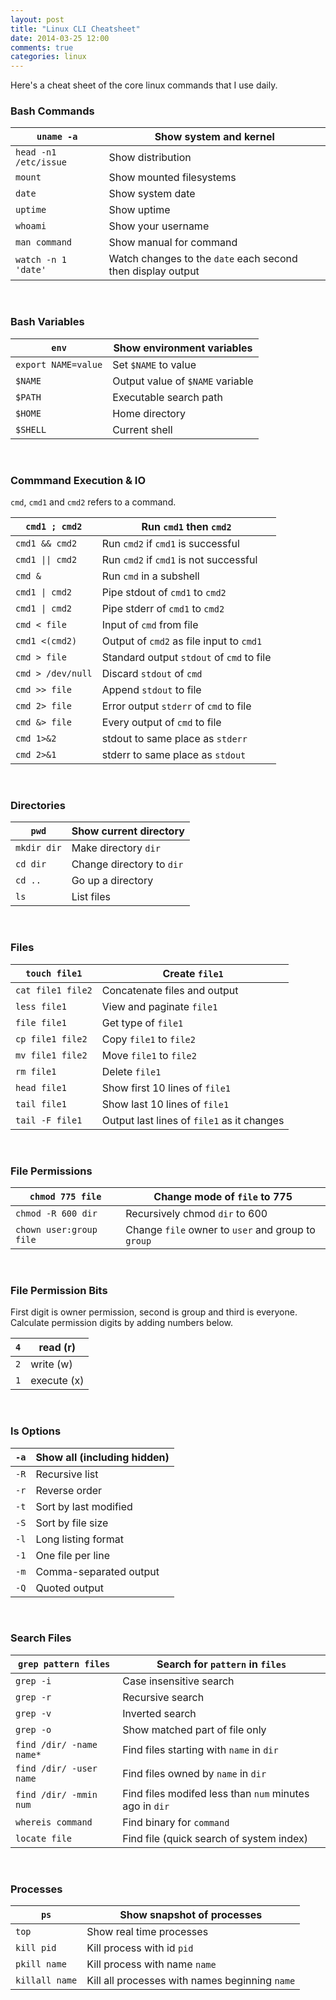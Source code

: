 ```yaml
---
layout: post
title: "Linux CLI Cheatsheet"
date: 2014-03-25 12:00
comments: true
categories: linux
---
```


Here's a cheat sheet of the core linux commands that I use daily.

###  Bash Commands

| `uname -a` | Show system and kernel |
| --- | --- |
| `head -n1 /etc/issue` | Show distri­bution |
| `mount` | Show mounted filesy­stems |
| `date` | Show system date |
| `uptime` | Show uptime |
| `whoami` | Show your username |
| `man command` | Show manual for command |
| `watch -n 1 'date'` | Watch changes to the `date` each second then display output |

&nbsp;

###  Bash Variables

| `env` | Show enviro­nment variables |
| --- | --- |
| `export NAME=value` | Set `$NAME` to value |
| `$NAME` | Output value of `$NAME` variable |
| `$PATH` | Executable search path |
| `$HOME` | Home directory |
| `$SHELL` | Current shell |

&nbsp;

### Commmand Execution & IO

`cmd`, `cmd1` and `cmd2` refers to a command.

| `cmd1 ; cmd2` | Run `cmd1` then `cmd2` |
| --- | --- |
| `cmd1 && cmd2` | Run `cmd2` if `cmd1` is successful |
| `cmd1 \|\| cmd2` | Run `cmd2` if `cmd1` is not successful |
| `cmd &` | Run `cmd` in a subshell |
| `cmd1 \| cmd2` | Pipe stdout of `cmd1` to `cmd2` |
| `cmd1 \| cmd2` | Pipe stderr of `cmd1` to `cmd2` |
| `cmd < file` | Input of `cmd` from file |
| `cmd1 <(cmd2)` | Output of `cmd2` as file input to `cmd1` |
| `cmd > file` | Standard output `stdout` of `cmd` to file |
| `cmd > /dev/null` | Discard `stdout` of `cmd` |
| `cmd >> file` | Append `stdout` to file |
| `cmd 2> file` | Error output `stderr` of `cmd` to file |
| `cmd &> file` | Every output of `cmd` to file |
| `cmd 1>&2` | stdout to same place as `stderr` |
| `cmd 2>&1` | stderr to same place as `stdout` |

&nbsp;

### Directories

| `pwd` | Show current directory |
| --- | --- |
| `mkdir dir` | Make directory `dir` |
| `cd dir` | Change directory to `dir` |
| `cd ..` | Go up a directory |
| `ls` | List files |

&nbsp;

### Files

| `touch file1` | Create `file1` |
| --- | --- |
| `cat file1 file2` | Concat­enate files and output |
| `less file1` | View and paginate `file1` |
| `file file1` | Get type of `file1` |
| `cp file1 file2` | Copy `file1` to `file2` |
| `mv file1 file2` | Move `file1` to `file2` |
| `rm file1` | Delete `file1` |
| `head file1` | Show first 10 lines of `file1` |
| `tail file1` | Show last 10 lines of `file1` |
| `tail -F file1` | Output last lines of `file1` as it changes |

&nbsp;

### File Permis­sions

| `chmod 775 file` | Change mode of `file` to 775 |
| --- | --- |
| `chmod -R 600 dir` | Recurs­ively chmod `dir` to 600 |
| `chown user:group file` | Change `file` owner to `user` and group to `group` |

&nbsp;

### File Permission Bits

First digit is owner permis­sion, second is group and third is everyone.
Calculate permission digits by adding numbers below.

| `4` | read \(r) |
| --- | --- |
| `2` | write (w) |
| `1` | execute (x) |

&nbsp;

### ls Options

| `-a` | Show all (including hidden) |
| --- | --- |
| `-R` | Recursive list |
| `-r` | Reverse order |
| `-t` | Sort by last modified |
| `-S` | Sort by file size |
| `-l` | Long listing format |
| `-1` | One file per line |
| `-m` | Comma-­sep­arated output |
| `-Q` | Quoted output |

&nbsp;

### Search Files

| `grep pattern files` | Search for `pattern` in `files` |
| --- | --- |
| `grep -i` | Case insens­itive search |
| `grep -r` | Recursive search |
| `grep -v` | Inverted search |
| `grep -o` | Show matched part of file only |
| `find /dir/ -name name*` | Find files starting with `name` in `dir` |
| `find /dir/ -user name` | Find files owned by `name` in `dir` |
| `find /dir/ -mmin num` | Find files modifed less than `num` minutes ago in `dir` |
| `whereis command` | Find binary for `command` |
| `locate file` | Find file (quick search of system index) |

&nbsp;

### Processes

| `ps` | Show snapshot of processes |
| --- | --- |
| `top` | Show real time processes |
| `kill pid` | Kill process with id `pid` |
| `pkill name` | Kill process with name `name` |
| `killall name` | Kill all processes with names beginning `name` |
